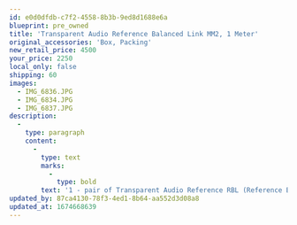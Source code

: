 ```yaml
---
id: e0d0dfdb-c7f2-4558-8b3b-9ed8d1688e6a
blueprint: pre_owned
title: 'Transparent Audio Reference Balanced Link MM2, 1 Meter'
original_accessories: 'Box, Packing'
new_retail_price: 4500
your_price: 2250
local_only: false
shipping: 60
images:
  - IMG_6836.JPG
  - IMG_6834.JPG
  - IMG_6837.JPG
description:
  -
    type: paragraph
    content:
      -
        type: text
        marks:
          -
            type: bold
        text: '1 - pair of Transparent Audio Reference RBL (Reference Balanced Link) MM2 cables, 1 meter length, XLR termination and in near perfect condition with original box, packing and materials. There were traded in by the original owner, who is meticulous in caring for his components and they sold as new for $4,500.00'
updated_by: 87ca4130-78f3-4ed1-8b64-aa552d3d08a8
updated_at: 1674668639
---
```

